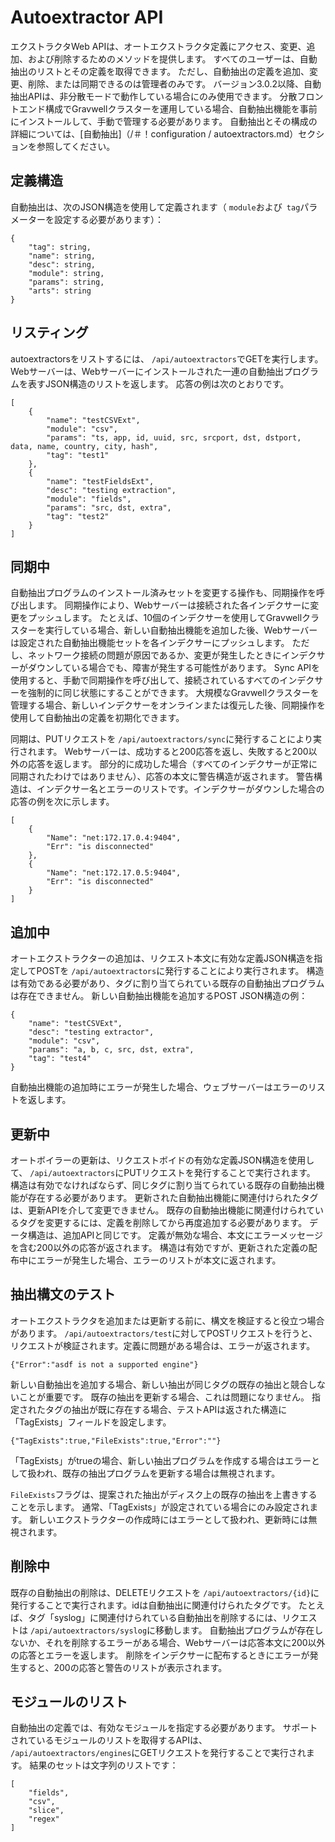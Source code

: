 # Autoextractor API

エクストラクタWeb APIは、オートエクストラクタ定義にアクセス、変更、追加、および削除するためのメソッドを提供します。 すべてのユーザーは、自動抽出のリストとその定義を取得できます。 ただし、自動抽出の定義を追加、変更、削除、または同期できるのは管理者のみです。 バージョン3.0.2以降、自動抽出APIは、非分散モードで動作している場合にのみ使用できます。 分散フロントエンド構成でGravwellクラスターを運用している場合、自動抽出機能を事前にインストールして、手動で管理する必要があります。 自動抽出とその構成の詳細については、[自動抽出]（/＃！configuration / autoextractors.md）セクションを参照してください。

## 定義構造

自動抽出は、次のJSON構造を使用して定義されます（ `module`および` tag`パラメーターを設定する必要があります）：

```
{
	"tag": string,
	"name": string,
	"desc": string,
	"module": string,
	"params": string,
	"arts": string
}
```

## リスティング

autoextractorsをリストするには、 `/api/autoextractors`でGETを実行します。 Webサーバーは、Webサーバーにインストールされた一連の自動抽出プログラムを表すJSON構造のリストを返します。 応答の例は次のとおりです。

```
[
	{
		"name": "testCSVExt",
		"module": "csv",
		"params": "ts, app, id, uuid, src, srcport, dst, dstport, data, name, country, city, hash",
		"tag": "test1"
	},
	{
		"name": "testFieldsExt",
		"desc": "testing extraction",
		"module": "fields",
		"params": "src, dst, extra",
		"tag": "test2"
	}
]
```

## 同期中

自動抽出プログラムのインストール済みセットを変更する操作も、同期操作を呼び出します。 同期操作により、Webサーバーは接続された各インデクサーに変更をプッシュします。 たとえば、10個のインデクサーを使用してGravwellクラスターを実行している場合、新しい自動抽出機能を追加した後、Webサーバーは設定された自動抽出機能セットを各インデクサーにプッシュします。 ただし、ネットワーク接続の問題が原因であるか、変更が発生したときにインデクサーがダウンしている場合でも、障害が発生する可能性があります。 Sync APIを使用すると、手動で同期操作を呼び出して、接続されているすべてのインデクサーを強制的に同じ状態にすることができます。 大規模なGravwellクラスターを管理する場合、新しいインデクサーをオンラインまたは復元した後、同期操作を使用して自動抽出の定義を初期化できます。

同期は、PUTリクエストを `/api/autoextractors/sync`に発行することにより実行されます。 Webサーバーは、成功すると200応答を返し、失敗すると200以外の応答を返します。 部分的に成功した場合（すべてのインデクサーが正常に同期されたわけではありません）、応答の本文に警告構造が返されます。 警告構造は、インデクサー名とエラーのリストです。インデクサーがダウンした場合の応答の例を次に示します。

```
[
	{
		"Name": "net:172.17.0.4:9404",
		"Err": "is disconnected"
	},
	{
		"Name": "net:172.17.0.5:9404",
		"Err": "is disconnected"
	}
]
```

## 追加中

オートエクストラクターの追加は、リクエスト本文に有効な定義JSON構造を指定してPOSTを `/api/autoextractors`に発行することにより実行されます。 構造は有効である必要があり、タグに割り当てられている既存の自動抽出プログラムは存在できません。 新しい自動抽出機能を追加するPOST JSON構造の例：

```
{
	"name": "testCSVExt",
	"desc": "testing extractor",
	"module": "csv",
	"params": "a, b, c, src, dst, extra",
	"tag": "test4"
}
```

自動抽出機能の追加時にエラーが発生した場合、ウェブサーバーはエラーのリストを返します。

## 更新中

オートボイラーの更新は、リクエストボイドの有効な定義JSON構造を使用して、 `/api/autoextractors`にPUTリクエストを発行することで実行されます。 構造は有効でなければならず、同じタグに割り当てられている既存の自動抽出機能が存在する必要があります。 更新された自動抽出機能に関連付けられたタグは、更新APIを介して変更できません。 既存の自動抽出機能に関連付けられているタグを変更するには、定義を削除してから再度追加する必要があります。 データ構造は、追加APIと同じです。 定義が無効な場合、本文にエラーメッセージを含む200以外の応答が返されます。 構造は有効ですが、更新された定義の配布中にエラーが発生した場合、エラーのリストが本文に返されます。

## 抽出構文のテスト

オートエクストラクタを追加または更新する前に、構文を検証すると役立つ場合があります。 `/api/autoextractors/test`に対してPOSTリクエストを行うと、リクエストが検証されます。定義に問題がある場合は、エラーが返されます。

```
{"Error":"asdf is not a supported engine"}
```

新しい自動抽出を追加する場合、新しい抽出が同じタグの既存の抽出と競合しないことが重要です。 既存の抽出を更新する場合、これは問題になりません。 指定されたタグの抽出が既に存在する場合、テストAPIは返された構造に「TagExists」フィールドを設定します。

```
{"TagExists":true,"FileExists":true,"Error":""}
```

「TagExists」がtrueの場合、新しい抽出プログラムを作成する場合はエラーとして扱われ、既存の抽出プログラムを更新する場合は無視されます。

`FileExists`フラグは、提案された抽出がディスク上の既存の抽出を上書きすることを示します。 通常、「TagExists」が設定されている場合にのみ設定されます。 新しいエクストラクターの作成時にはエラーとして扱われ、更新時には無視されます。

## 削除中

既存の自動抽出の削除は、DELETEリクエストを `/api/autoextractors/{id}`に発行することで実行されます。idは自動抽出に関連付けられたタグです。 たとえば、タグ「syslog」に関連付けられている自動抽出を削除するには、リクエストは `/api/autoextractors/syslog`に移動します。 自動抽出プログラムが存在しないか、それを削除するエラーがある場合、Webサーバーは応答本文に200以外の応答とエラーを返します。 削除をインデクサーに配布するときにエラーが発生すると、200の応答と警告のリストが表示されます。

## モジュールのリスト

自動抽出の定義では、有効なモジュールを指定する必要があります。 サポートされているモジュールのリストを取得するAPIは、 `/api/autoextractors/engines`にGETリクエストを発行することで実行されます。 結果のセットは文字列のリストです：

```
[
	"fields",
	"csv",
	"slice",
	"regex"
]
```
